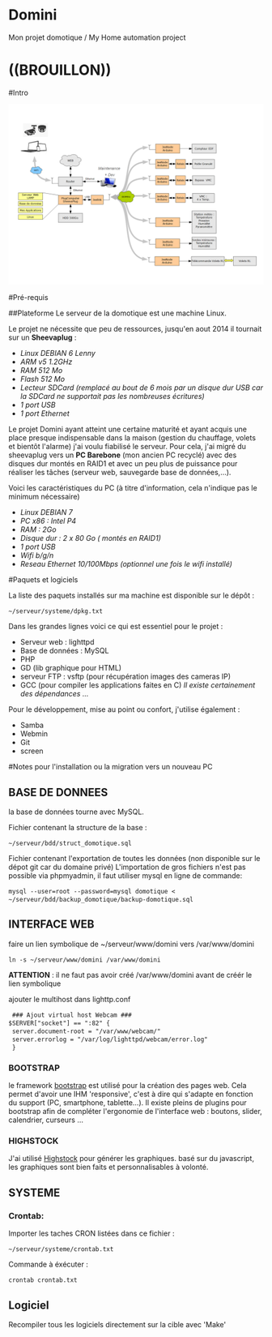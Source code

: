 Domini
======

Mon projet domotique / My Home automation project

((BROUILLON))
======

#Intro


![Domini architecture](/docs/Synoptique_DoMini.png)


#Pré-requis

##Plateforme
Le serveur de la domotique est une machine Linux. 

Le projet ne nécessite que peu de ressources, jusqu'en aout 2014 il tournait sur un **Sheevaplug** :

- *Linux DEBIAN 6 Lenny*
- *ARM v5 1.2GHz*
- *RAM 512 Mo*
- *Flash 512 Mo* 
- *Lecteur SDCard (remplacé au bout de 6 mois par un disque dur USB car la SDCard ne supportait pas les nombreuses écritures)*
- *1 port USB*
- *1 port Ethernet*

Le projet Domini ayant atteint une certaine maturité et ayant acquis une place presque indispensable dans la maison (gestion du chauffage, volets et bientôt l'alarme) j'ai voulu fiabilisé le serveur.
Pour cela, j'ai migré du sheevaplug vers un **PC Barebone** (mon ancien PC recyclé) avec des disques dur montés en RAID1 et avec un peu plus de puissance pour réaliser les tâches (serveur web, sauvegarde base de données,...).

Voici les caractéristiques du PC (à titre d'information, cela n'indique pas le minimum nécessaire)

- *Linux DEBIAN 7*
- *PC x86 : Intel P4*
- *RAM : 2Go*
- *Disque dur : 2 x 80 Go ( montés en RAID1)*
- *1 port USB*
- *Wifi b/g/n*
- *Reseau Ethernet 10/100Mbps (optionnel une fois le wifi installé)*

#Paquets et logiciels

La liste des paquets installés sur ma machine est disponible sur le dépôt :

	~/serveur/systeme/dpkg.txt

Dans les grandes lignes voici ce qui est essentiel pour le projet :

- Serveur web : lighttpd
- Base de données : MySQL
- PHP
- GD (lib graphique pour HTML)
- serveur FTP : vsftp (pour récupération images des cameras IP)
- GCC (pour compiler les applications faites en C)
*Il existe certainement des dépendances ...*


Pour le développement, mise au point ou confort, j'utilise également :

- Samba
- Webmin
- Git
- screen



#Notes pour l'installation ou la migration vers un nouveau PC

## BASE DE DONNEES
la base de données tourne avec MySQL.

Fichier contenant la structure de la base :

	~/serveur/bdd/struct_domotique.sql
	
Fichier contenant l'exportation de toutes les données (non disponible sur le dépot git car du domaine privé)
L'importation de gros fichiers n'est pas possible via phpmyadmin, il faut utiliser mysql en ligne de commande:

 	mysql --user=root --password=mysql domotique < 	 ~/serveur/bdd/backup_domotique/backup-domotique.sql
 
 
## INTERFACE WEB

faire un lien symbolique de ~/serveur/www/domini vers /var/www/domini

	ln -s ~/serveur/www/domini /var/www/domini

**ATTENTION** : il ne faut pas avoir créé /var/www/domini avant de créér le lien symbolique


ajouter le multihost dans lighttp.conf

	 ### Ajout virtual host Webcam ###
	$SERVER["socket"] == ":82" {
	 server.document-root = "/var/www/webcam/"
	 server.errorlog = "/var/log/lighttpd/webcam/error.log"
	 }

### BOOTSTRAP
le framework [bootstrap](http://getbootstrap.com/) est utilisé pour la création des pages web.
Cela permet d'avoir une IHM 'responsive', c'est à dire qui s'adapte en fonction du support (PC, smartphone, tablette...).
Il existe pleins de plugins pour bootstrap afin de compléter l'ergonomie de l'interface web : boutons, slider, calendrier, curseurs ...

### HIGHSTOCK
J'ai utilisé [Highstock](http://www.highcharts.com/) pour générer les graphiques. basé sur du javascript, les graphiques sont bien faits et personnalisables à volonté.


## SYSTEME
### Crontab:
	
Importer les taches CRON listées dans ce fichier :

	~/serveur/systeme/crontab.txt
	
Commande à éxécuter :

	crontab crontab.txt

## Logiciel
Recompiler tous les logiciels directement sur la cible avec 'Make'
